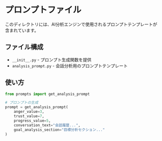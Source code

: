 # プロンプトファイル

このディレクトリには、AI分析エンジンで使用されるプロンプトテンプレートが含まれています。

## ファイル構成

- `__init__.py` - プロンプト生成関数を提供
- `analysis_prompt.py` - 会話分析用のプロンプトテンプレート

## 使い方

```python
from prompts import get_analysis_prompt

# プロンプトの生成
prompt = get_analysis_prompt(
    anger_value=3,
    trust_value=7,
    progress_value=5,
    conversation_text="会話履歴...",
    goal_analysis_section="目標分析セクション..."
)
```
